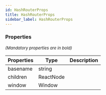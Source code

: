 ```yaml
---
id: HashRouterProps
title: HashRouterProps
sidebar_label: HashRouterProps
---
```




### Properties

<font size="2"><i>(Mandatory properties are in bold)</i></font>

| Properties | Type | Description |
| --------- | ---- | ----------- |
| basename | string |  |
| children | ReactNode |  |
| window | Window |  |

